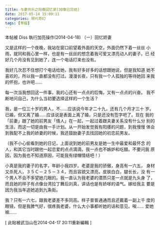 ```yaml
---
title: 与妻共乐之阳痿回忆录[30章已完结]
date: 2017-05-14 15:09:11
categories: 現代奇幻
tags: [草榴]
---
```

本帖被 Diss 執行加亮操作(2014-04-18)
（一）回忆娇妻

又是这样的一个夜晚，我站在窗口前望着外面的天空，外面仍然下着一丝丝
小雨，就同和我心里一样，也是有一丝丝的想念着我可爱又漂亮动人的妻子。已
经好几个月没有见到她了，连一个电话打来也没有。

我好几次忍不住想打个电话给她，我有好多好多的话想跟她说，但是我知道
她不喜欢的，所以我一直都没有打过。漫漫长夜，只有我一个人孤独的等待她回
来我的怀抱，也许吧……

每一次当我想回这一件事，我的心还有一点点的后悔，又有一点点的兴奋。
我不断地问自己，为什么当初要选择这样的一个生活？

我，是一位三十岁的男人，不……应该说今年才二十九，还有几个月才三十
岁。已婚，但又离了婚……应该说是表面上离了婚，只是还没有签字吧了。现在
我的「前妻」跟了她的前男友「情人」在一起，一起过着跟夫妻关系没有什么分
别的生活，而这一切是由我一手计划。从一开始发觉我有阳痿的问题，到我慢慢
体会到我配不上我的娇妻的时候，我还鼓励妻子去找回她的初恋前男友。

（我不小心偷看到她的日记，上面说到她的前男友是她一生中最爱和最怀念
的人，和其它当时跟他一起恋爱的点点滴滴，我一点也不嫉妒和吃醋。不要问我
原因，因为我也不知道原因，可能我有绿帽情结吧！）

小真是我的妻子的名字，年龄小我四岁。老婆是我的骄傲，身高有一六五，
身材又杀死人，３５Ｃ－２５－３４。而且容貌又漂亮，皮肤白白，腿长长，没
有一个男人不会不多望她几眼的。我一直认为我老婆的潜质只差一点就是九头身
了，而且她的样子有点像台湾拉丁舞后刘真，讲话也是有娇嗲的语气。嫁给我主
要是因为我当年追她追到九条街。

我？只有一六七，跟我老婆差不多同高。样子普普通通而且还戴着一副上千
度的眼镜，但是我脾气好，很疼我老婆，什么大小事都听她的话和意见。唉……
爱她嘛……


[ 此貼被武当山在2014-04-17 20:11重新編輯 ]